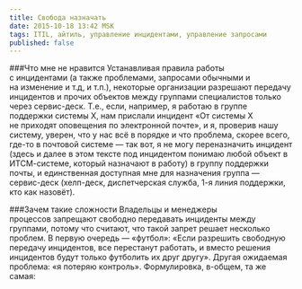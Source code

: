 ```yaml
---
title: Свобода назначать
date: 2015-10-18 13:42 MSK
tags: ITIL, айтиль, управление инцидентами, управление запросами
published: false
---
```


###Что мне не нравится
Устанавливая правила работы с инцидентами (а также проблемами, запросами обычными и на изменение и т.д, и т.п.), некоторые организации разрешают передачу инцидентов и прочих объектов между группами специалистов только через сервис-деск. Т.е., если, например, я работаю в группе поддержки системы Х, нам прислали инцидент «От системы Х не приходят оповещения по электронной почте», и я, проверив нашу систему, уверен, что у нас всё в порядке и что проблема, скорее всего, где-то в почтовой системе — так вот, я не могу переназначить инцидент (здесь и далее в этом тексте под инцидентом понимаю любой объект в ИТСМ-системе, который назначают в работу) в группу поддержки почты, и единственная доступная мне для назначения группа — сервис-деск (хелп-деск, диспетчерская служба, 1-я линия поддержки, кто как назовёт). 

###Зачем такие сложности
Владельцы и менеджеры процессов запрещают свободно передавать инциденты между группами, потому что считают, что такой запрет решает несколько проблем. В первую очередь — «футбол»: «Если разрешить свободную передачу инцидентов, все перестанут работать, и вместо решения инцидентов будут только футболить их друг другу». Другая ожидаемая проблема: «я потеряю контроль». Формулировка, в-общем, та же самая: 
